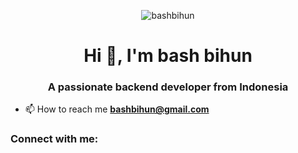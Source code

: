 <p align="center">
  <img src="https://bashbihun.blogspot.com/2025/08/my-images-hehe.html" alt="bashbihun" />
</p>
<h1 align="center">Hi 👋, I'm bash bihun</h1>
<h3 align="center">A passionate backend developer from Indonesia</h3>

- 📫 How to reach me **bashbihun@gmail.com**

<h3 align="left">Connect with me:</h3>
